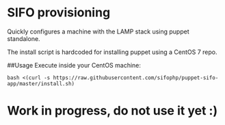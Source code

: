 # SIFO provisioning
Quickly configures a machine with the LAMP stack using puppet standalone.

The install script is hardcoded for installing puppet using a CentOS 7 repo.


##Usage
Execute inside your CentOS machine:

	bash <(curl -s https://raw.githubusercontent.com/sifophp/puppet-sifo-app/master/install.sh)


# Work in progress, do not use it yet :)
